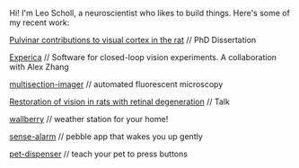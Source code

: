 Hi! I'm Leo Scholl, a neuroscientist who likes to build things. Here's some of my recent work:

[Pulvinar contributions to visual cortex in the rat](https://leoscholl.github.io/scholl%20dissertation.pdf) // PhD Dissertation

[Experica](https://experica.github.io) // Software for closed-loop vision experiments. A collaboration with Alex Zhang

[multisection-imager](https://github.com/leoscholl/multisection-imager) // automated fluorescent microscopy

[Restoration of vision in rats with retinal degeneration](https://leoscholl.github.io/retinal%20transplant%20slides.pdf) // Talk

[wallberry](https://github.com/leoscholl/wallberry) // weather station for your home!

[sense-alarm](https://github.com/leoscholl/sense-alarm) // pebble app that wakes you up gently

[pet-dispenser](https://github.com/leoscholl/pet-dispenser) // teach your pet to press buttons
